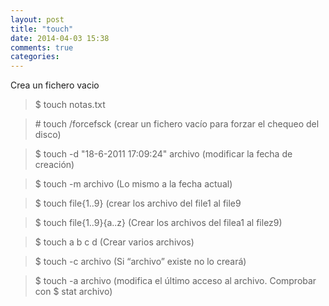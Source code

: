 ```yaml
---
layout: post
title: "touch"
date: 2014-04-03 15:38
comments: true
categories: 
---
```

Crea un fichero vacio

>$ touch notas.txt

>\# touch /forcefsck (crear un fichero vacío para forzar el chequeo del disco)

>$ touch -d "18-6-2011 17:09:24" archivo (modificar la fecha de creación)

>$ touch -m archivo (Lo mismo a la fecha actual)

>$ touch file{1..9} (crear los archivo del file1 al file9

>$ touch file{1..9}{a..z} (Crear los archivos del filea1 al filez9)

>$ touch a b c d (Crear varios archivos)

>$ touch -c archivo (Si “archivo” existe no lo creará)

>$ touch -a archivo (modifica el último acceso al archivo. Comprobar con $ stat archivo)

